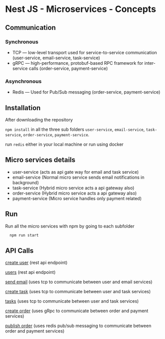 # Nest JS - Microservices - Concepts

## Communication

### Synchronous

- TCP — low-level transport used for service-to-service communication (user-service, email-service, task-service)
- gRPC — high-performance, protobuf-based RPC framework for inter-service calls (order-service, payment-service)

### Asynchronous

- Redis — Used for Pub/Sub messaging (order-service, payment-service)

## Installation

After downloading the repository

`npm install` in all the three sub folders `user-service`, `email-service`, `task-service`, `order-service`, `payment-service`.

run `redis` either in your local machine or run using docker

## Micro services details

- user-service (acts as api gate way for email and task service)
- email-service (Normal micro service sends email notifications in background)
- task-service (Hybrid micro service acts a api gateway also)
- order-service (Hybrid micro service acts a api gateway also)
- payment-service (Micro service handles only payment related)

## Run

Run all the micro services with npm by going to each subfolder

```bash
  npm run start
```

## API Calls

[create user](http://localhost:3000/create-user) (rest api endpoint)

[users](http://localhost:3000/users) (rest api endpoint)

[send email](http://localhost:3000/send-email) (uses tcp to communicate between user and email services)

[create task](http://localhost:3000/create-task) (uses tcp to communicate between user and task services)

[tasks](http://localhost:3000/tasks) (uses tcp to communicate between user and task services)

[create order](https://localhost:3004/orders/create) (uses gRpc to communicate between order and payment services)

[publish order](https://localhost:3004/orders/publish-order-redis) (uses redis pub/sub messaging to communicate between order and payment services)
